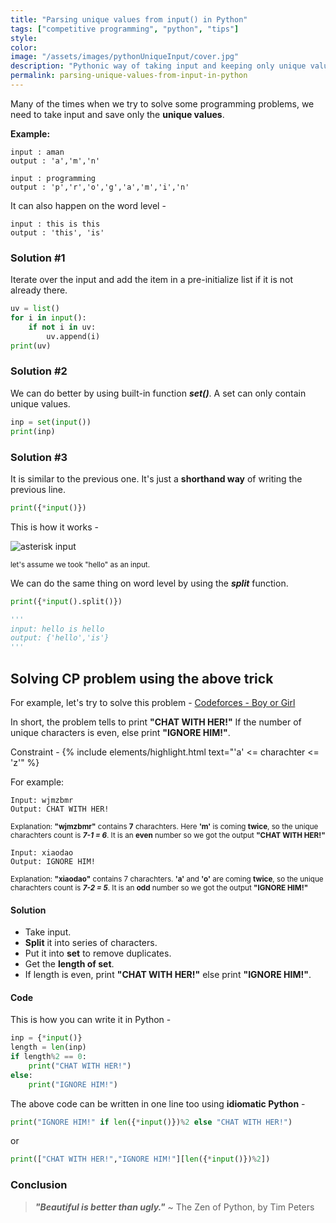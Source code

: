 ```yaml
---
title: "Parsing unique values from input() in Python"
tags: ["competitive programming", "python", "tips"]
style: 
color: 
image: "/assets/images/pythonUniqueInput/cover.jpg"
description: "Pythonic way of taking input and keeping only unique values."
permalink: parsing-unique-values-from-input-in-python
---
```


Many of the times when we try to solve some programming problems, we need to take input and save only the **unique values**.

**Example:**

```
input : aman
output : 'a','m','n'

input : programming
output : 'p','r','o','g','a','m','i','n'
```

It can also happen on the word level -

```
input : this is this
output : 'this', 'is'
```

### Solution #1

Iterate over the input and add the item in a pre-initialize list if it is not already there.

```python
uv = list()
for i in input():
    if not i in uv:
        uv.append(i)
print(uv)
```

### Solution #2

We can do better by using built-in function **_set()_**. A set can only contain unique values.

```python
inp = set(input())
print(inp)
```

### Solution #3

It is similar to the previous one. It's just a **shorthand way** of writing the previous line. 

```python
print({*input()})
```

This is how it works - 

![asterisk input]({{site.baseurl}}/assets/images/pythonUniqueInput/asterisk_input.png)

<small>let's assume we took "hello" as an input.</small>


We can do the same thing on word level by using the **_split_** function.
```python
print({*input().split()})

'''
input: hello is hello
output: {'hello','is'}
'''
```

## Solving CP problem using the above trick

For example, let's try to solve this problem - [Codeforces - Boy or Girl](https://codeforces.com/problemset/problem/236/A)

In short, the problem tells to print **"CHAT WITH HER!"** If the number of unique characters is even, else print **"IGNORE HIM!"**.

Constraint - {% include elements/highlight.html text="'a' <= charachter <= 'z'" %}

For example: 
```
Input: wjmzbmr
Output: CHAT WITH HER!
```

<small>Explanation: **"wjmzbmr"** contains **7** charachters. Here **'m'** is coming **twice**, so the unique charachters count is **_7-1 = 6_**. It is an **even** number so we got the output **"CHAT WITH HER!"**</small>

```
Input: xiaodao
Output: IGNORE HIM!
```

<small>Explanation: **"xiaodao"** contains 7 charachters. **'a'** and **'o'** are coming **twice**, so the unique charachters count is **_7-2 = 5_**. It is an **odd** number so we got the output **"IGNORE HIM!"**</small>

#### Solution

* Take input.
* **Split** it into series of characters.
* Put it into **set** to remove duplicates.
* Get the **length of set**.
* If length is even, print **"CHAT WITH HER!"** else print **"IGNORE HIM!"**.

#### Code

This is how you can write it in Python - 

```python
inp = {*input()}
length = len(inp)
if length%2 == 0:
    print("CHAT WITH HER!")
else:
    print("IGNORE HIM!")
```

The above code can be written in one line too using **idiomatic Python** - 

```python
print("IGNORE HIM!" if len({*input()})%2 else "CHAT WITH HER!")
```

or

```python
print(["CHAT WITH HER!","IGNORE HIM!"][len({*input()})%2])
```

### Conclusion

> _**"Beautiful is better than ugly."**_ ~ The Zen of Python, by Tim Peters
